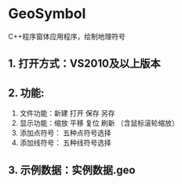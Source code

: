 # GeoSymbol
C++程序窗体应用程序，绘制地理符号

## 1. 打开方式：VS2010及以上版本

## 2. 功能:
  1. 文件功能：新建 打开 保存 另存
  2. 显示功能：缩放 平移 复位 刷新 （含鼠标滚轮缩放）
  3. 添加点符号： 五种点符号选择
  4. 添加线符号： 五种线符号选择

## 3. 示例数据：实例数据.geo


